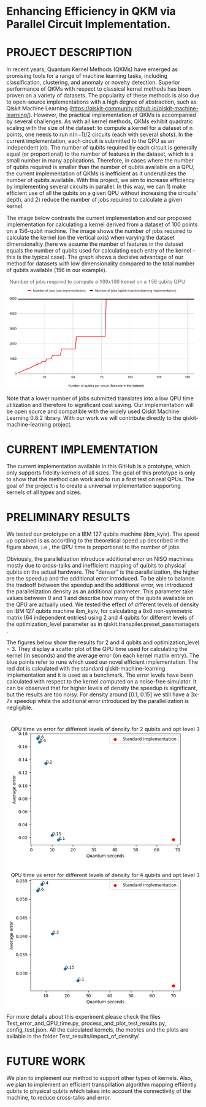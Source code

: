 # Enhancing Efficiency in QKM via Parallel Circuit Implementation.

# PROJECT DESCRIPTION

In recent years, Quantum Kernel Methods (QKMs) have emerged as promising tools for a range of machine learning tasks, including classification, clustering, and anomaly or novelty detection. Superior performance of QKMs with respect to classical kernel methods has been proven on a variety of datasets.
The popularity of these methods is also due to open-source implementations with a high degree of abstraction, such as Qiskit Machine Learning (https://qiskit-community.github.io/qiskit-machine-learning/).
However, the practical implementation of QKMs is accompanied by several challenges. As with all kernel methods, QKMs exhibit quadratic scaling with the size of the dataset: to compute a kernel for a dataset of n points, one needs to run n(n−1)/2 circuits (each with several shots). In the current implementation, each circuit is submitted to the QPU as an independent job.
The number of qubits required by each circuit is generally equal (or proportional) to the number of features in the dataset, which is a small number in many applications. Therefore, in cases where the number of qubits required is smaller than the number of qubits available on a QPU, the current implementation of QKMs is inefficient as it underutilizes the number of qubits available.
With this project, we aim to increase efficiency by implementing several circuits in parallel. In this way, we can 1) make efficient use of all the qubits on a given QPU without increasing the circuits' depth, and 2) reduce the number of jobs required to calculate a given kernel.

The image below contrasts the current implementation and our proposed implementation for calculating a kernel derived from a dataset of 100 points on a 156-qubit machine. The image shows the number of jobs required to calculate the kernel (on the vertical axis) when varying the dataset dimensionality (here we assume the number of features in the dataset equals the number of qubits used for calculating each entry of the kernel - this is the typical case). The graph shows a decisive advantage of our method for datasets with low dimensionality compared to the total number of qubits available (156 in our example). 


![Scaling](Images/Scaling_image.png)



Note that a lower number of jobs submitted translates into a low QPU time utilization and therefore to significant cost saving. 
Our implementation will be open source and compatible with the widely used Qiskit Machine Learning 0.8.2 library. With our work we will contribute directly to the qiskit-machine-learning project. 

 # CURRENT IMPLEMENTATION

The current implementation available in this GitHub is a prototype, which only supports fidelity-kernels of all sizes. 
The goal of this prototype is only to show that the method can work and to run a first test on real QPUs. 
The goal of the project is to create a universal implementation supporting kernels of all types and sizes.

# PRELIMINARY RESULTS

We tested our prototype on a IBM 127 qubits machine (ibm_kyiv). The speed up optained is as according to the theoretical speed up described in the figure above, i.e., the QPU time is proportional to the number of jobs.

Obviously, the parallelization introduce additional error on NISQ machines mostly due to cross-talks and inefficient mapping of quibits to physical qubits on the actual hardware. The "denser" is the parallelization, the higher are the speedup and the additional error introduced. 
To be able to balance the tradeoff between the speedup and the additional error, we introduced the parallelization density as an additional parameter. This parameter take values between 0 and 1 and describe how many of the qubits available on the QPU are actually used. 
We tested the effect of different levels of density on IBM 127 qubits machine ibm_kyiv, for calculating a 8x8 non-symmetric matrix (64 independent entries) using 2 and 4 qubits for different levels of the optimization_level parameter as in qiskit.transpiler.preset_passmanagers . 

The figures below show the results for 2 and 4 qubits and optimization_level = 3. They display a scatter plot of the QPU time used for calculating the kernel (in seconds) and the average error (on each kernel matrix entry). The blue points refer to runs which used our novel efficient implementation. The red dot is calculated with the standard qiskit-machine-learning implementation and it is used as a benchmark. The error levels have been calculated with respect to the kernel computed on a noise-free simulator. 
It can be observed that for higher levels of density the speedup is significant, but the results are too noisy. For density around [0.1, 0.15] we still have a 3x-7x speedup while the additional error introduced by the parallelization is negligible. 

![results_2_qubits](Test_results/impact_of_density/2_qubits/opt_3/2_qubits_opt_3_scatter_plot.png)
![results_4_qubits](Test_results/impact_of_density/4_qubits/opt_3/4_qubits_opt_3_scatter_plot.png)


For more details about this experiment please check the files Test_error_and_QPU_time.py, process_and_plot_test_results.py, config_test.json. All the calculated kernels, the metrics and the plots are avilable in the folder Test_results/impact_of_density/



# FUTURE WORK

We plan to implement our method to support other types of kernels. 
Also, we plan to implement an efficient transpillation algorithm mapping effiiently qubits to physical qubits which takes into account the connectivity of the machine, to reduce cross-talks and error. 